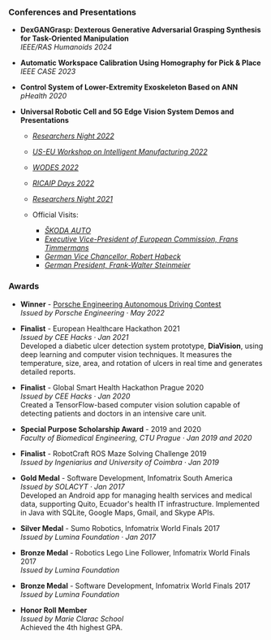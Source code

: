 ### Conferences and Presentations
- **DexGANGrasp: Dexterous Generative Adversarial Grasping Synthesis for Task-Oriented Manipulation**  
  *IEEE/RAS Humanoids 2024*

- **Automatic Workspace Calibration Using Homography for Pick & Place**  
  *IEEE CASE 2023*

- **Control System of Lower-Extremity Exoskeleton Based on ANN**  
  *pHealth 2020*

- **Universal Robotic Cell and 5G Edge Vision System Demos and Presentations**  
  - [*Researchers Night 2022*](https://ricaip.eu/events/researchers-night-2022/)
  - [*US-EU Workshop on Intelligent Manufacturing 2022*](https://ricaip.eu/events/us-eu-workshop-on-intelligent-manufacturing/)
  - [*WODES 2022*](https://wodes2022.ciirc.cvut.cz/)
  - [*RICAIP Days 2022*](https://ricaip.eu/ricaip-days-2022/)
  - [*Researchers Night 2021*](https://ricaip.eu/researchers-night2021/)

  - Official Visits:   
    - [*ŠKODA AUTO*](https://ricaip.eu/skoda-auto-visit-august22/)
    - [*Executive Vice-President of European Commission, Frans Timmermans*](https://ricaip.eu/timmermans-visited-ricaip/)
    - [*German Vice Chancellor, Robert Habeck*](https://ricaip.eu/german-vice-chancellor-habeck-visit/)
    - [*German President, Frank-Walter Steinmeier*](https://ricaip.eu/german-president-in-ricaip/)

### Awards
- **Winner** - [Porsche Engineering Autonomous Driving Contest](https://www.youtube.com/watch?v=wrHd0e-xkkw)  
  *Issued by Porsche Engineering · May 2022*

- **Finalist** - European Healthcare Hackathon 2021  
  *Issued by CEE Hacks · Jan 2021*  
  Developed a diabetic ulcer detection system prototype, **DiaVision**, using deep learning and computer vision techniques. It measures the temperature, size, area, and rotation of ulcers in real time and generates detailed reports.

- **Finalist** - Global Smart Health Hackathon Prague 2020  
  *Issued by CEE Hacks · Jan 2020*  
  Created a TensorFlow-based computer vision solution capable of detecting patients and doctors in an intensive care unit.

- **Special Purpose Scholarship Award** -  2019 and 2020  
  *Faculty of Biomedical Engineering, CTU Prague · Jan 2019 and 2020*

- **Finalist** - RobotCraft ROS Maze Solving Challenge 2019  
  *Issued by Ingeniarius and University of Coimbra · Jan 2019*

- **Gold Medal** - Software Development, Infomatrix South America  
  *Issued by SOLACYT · Jan 2017*  
  Developed an Android app for managing health services and medical data, supporting Quito, Ecuador's health IT infrastructure. Implemented in Java with SQLite, Google Maps, Gmail, and Skype APIs.

- **Silver Medal** - Sumo Robotics, Infomatrix World Finals 2017  
  *Issued by Lumina Foundation · Jan 2017*

- **Bronze Medal** - Robotics Lego Line Follower, Infomatrix World Finals 2017  
  *Issued by Lumina Foundation*

- **Bronze Medal** - Software Development, Infomatrix World Finals 2017  
  *Issued by Lumina Foundation*

- **Honor Roll Member**  
  *Issued by Marie Clarac School*  
  Achieved the 4th highest GPA.